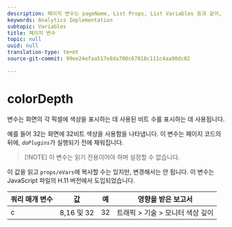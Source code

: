 ```yaml
---
description: 페이지 변수는 pageName, List Props, List Variables 등과 같이, 보고서를 직접 채웁니다.
keywords: Analytics Implementation
subtopic: Variables
title: 페이지 변수
topic: null
uuid: null
translation-type: tm+mt
source-git-commit: 99ee24efaa517e8da700c67818c111c4aa90dc02

---
```



# colorDepth

 변수는 화면의 각 픽셀에 색상을 표시하는 데 사용된 비트 수를 표시하는 데 사용됩니다.


<!-- 

colordepth.xml

 -->

예를 들어 32는 화면에 32비트 색상을 사용함을 나타냅니다. 이 변수는 페이지 코드의 뒤에, *`doPlugins`*&#x200B;가 실행되기 전에 채워집니다.

> [!NOTE] 이 변수는 읽기 전용이어야 하며 설정할 수 없습니다.

이 값을 읽고 `props/eVars`에 복사할 수는 있지만, 변경해서는 안 됩니다. 이 변수는 JavaScript 파일의 H.11 버전에서 도입되었습니다.

| 쿼리 매개 변수 | 값 | 예 | 영향을 받은 보고서 |
|---|---|---|---|
| c | 8,16 및 32 | 32 | 트래픽 &gt; 기술 &gt; 모니터 색상 깊이 |
